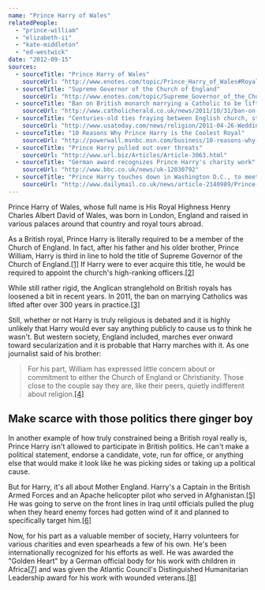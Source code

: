 ```yaml
---
name: "Prince Harry of Wales"
relatedPeople:
  - "prince-william"
  - "elizabeth-ii"
  - "kate-middleton"
  - "ed-westwick"
date: "2012-09-15"
sources:
  - sourceTitle: "Prince Harry of Wales"
    sourceUrl: "http://www.enotes.com/topic/Prince_Harry_of_Wales#Royal_duties"
  - sourceTitle: "Supreme Governor of the Church of England"
    sourceUrl: "http://www.enotes.com/topic/Supreme_Governor_of_the_Church_of_England"
  - sourceTitle: "Ban on British monarch marrying a Catholic to be lifted"
    sourceUrl: "http://www.catholicherald.co.uk/news/2011/10/31/ban-on-british-monarch-marrying-a-catholic-to-be-lifted/"
  - sourceTitle: "Centuries-old ties fraying between English church, state"
    sourceUrl: "http://www.usatoday.com/news/religion/2011-04-26-Wedding_England_church__25_ST_N.htm"
  - sourceTitle: "10 Reasons Why Prince Harry is the Coolest Royal"
    sourceUrl: "http://powerwall.msnbc.msn.com/business/10-reasons-why-prince-harry-is-the-cooler-than-his-bro-9729.gallery#!wallState=0__%2Fbusiness%2F10-reasons-why-prince-harry-is-the-cooler-than-his-bro-9729.gallery%3FphotoId%3D39118"
  - sourceTitle: "Prince Harry pulled out over threats"
    sourceUrl: "http://www.url.biz/Articles/Article-3063.html"
  - sourceTitle: "German award recognizes Prince Harry's charity work"
    sourceUrl: "http://www.bbc.co.uk/news/uk-12030792"
  - sourceTitle: "Prince Harry touches down in Washington D.C., to meet injured war veterans and collect a prestigious award"
    sourceUrl: "http://www.dailymail.co.uk/news/article-2140989/Prince-Harry-touches-Washington-DC-meet-injured-war-veterans-collect-prestigious-award.html"
---
```


Prince Harry of Wales, whose full name is His Royal Highness Henry Charles Albert David of Wales, was born in London, England and raised in various palaces around that country and royal tours abroad.

As a British royal, Prince Harry is literally required to be a member of the Church of England. In fact, after his father and his older brother, Prince William, Harry is third in line to hold the title of Supreme Governor of the Church of England.<a class="source-citation" href="http://www.enotes.com/topic/Prince_Harry_of_Wales#Royal_duties" title="Prince Harry of Wales">[1]</a> If Harry were to ever acquire this title, he would be required to appoint the church's high-ranking officers.<a class="source-citation" href="http://www.enotes.com/topic/Supreme_Governor_of_the_Church_of_England" title="Supreme Governor of the Church of England">[2]</a>

While still rather rigid, the Anglican stranglehold on British royals has loosened a bit in recent years. In 2011, the ban on marrying Catholics was lifted after over 300 years in practice.<a class="source-citation" href="http://www.catholicherald.co.uk/news/2011/10/31/ban-on-british-monarch-marrying-a-catholic-to-be-lifted/" title="Ban on British monarch marrying a Catholic to be lifted">[3]</a>

Still, whether or not Harry is truly religious is debated and it is highly unlikely that Harry would ever say anything publicly to cause us to think he wasn't. But western society, England included, marches ever onward toward secularization and it is probable that Harry marches with it. As one journalist said of his brother:

>For his part, William has expressed little concern about or commitment to either the Church of England or Christianity. Those close to the couple say they are, like their peers, quietly indifferent about religion.<a class="source-citation" href="http://www.usatoday.com/news/religion/2011-04-26-Wedding_England_church__25_ST_N.htm" title="Centuries-old ties fraying between English church, state">[4]</a>

## 

## Make scarce with those politics there ginger boy

In another example of how truly constrained being a British royal really is, Prince Harry isn't allowed to participate in British politics. He can't make a political statement, endorse a candidate, vote, run for office, or anything else that would make it look like he was picking sides or taking up a political cause.

But for Harry, it's all about Mother England. Harry's a Captain in the British Armed Forces and an Apache helicopter pilot who served in Afghanistan.<a class="source-citation" href="http://powerwall.msnbc.msn.com/business/10-reasons-why-prince-harry-is-the-cooler-than-his-bro-9729.gallery#!wallState=0__%2Fbusiness%2F10-reasons-why-prince-harry-is-the-cooler-than-his-bro-9729.gallery%3FphotoId%3D39118" title="10 Reasons Why Prince Harry is the Coolest Royal">[5]</a> He was going to serve on the front lines in Iraq until officials pulled the plug when they heard enemy forces had gotten wind of it and planned to specifically target him.<a class="source-citation" href="http://www.url.biz/Articles/Article-3063.html" title="Prince Harry pulled out over threats">[6]</a>

Now, for his part as a valuable member of society, Harry volunteers for various charities and even spearheads a few of his own. He's been internationally recognized for his efforts as well. He was awarded the "Golden Heart" by a German official body for his work with children in Africa<a class="source-citation" href="http://www.bbc.co.uk/news/uk-12030792" title="German award recognizes Prince Harry&apos;s charity work">[7]</a> and was given the Atlantic Council's Distinguished Humanitarian Leadership award for his work with wounded veterans.<a class="source-citation" href="http://www.dailymail.co.uk/news/article-2140989/Prince-Harry-touches-Washington-DC-meet-injured-war-veterans-collect-prestigious-award.html" title="Prince Harry touches down in Washington D.C., to meet injured war veterans and collect a prestigious award">[8]</a>